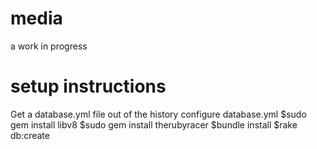 media
=====

a work in progress

setup instructions
==================
Get a database.yml file out of the history
configure database.yml
$sudo gem install libv8
$sudo gem install therubyracer
$bundle install
$rake db:create